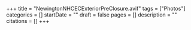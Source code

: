+++
title = "NewingtonNHCECExteriorPreClosure.avif"
tags = ["Photos"]
categories = []
startDate = ""
draft = false
pages = []
description = ""
citations = []
+++
